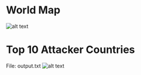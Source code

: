 # World Map

![alt text](http://4.bp.blogspot.com/-r_JRmn9U4qc/WtPdTZO1BMI/AAAAAAAABp0/wbC7qwFTZD4mTGt7wAt7leZBJtS9IbekgCK4BGAYYCw/s1600/MapWorld.jpeg)

# Top 10 Attacker Countries 
File: output.txt
![alt text](http://1.bp.blogspot.com/-LYNPo434eOo/WtSVXsm80aI/AAAAAAAABqs/mmsIL7QtOvAyESYWdFbL9TNO0KivNDjTACK4BGAYYCw/s1600/Top10CountriesAttack.jpeg)
